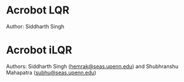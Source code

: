 # Acrobot LQR
Author: Siddharth Singh

# Acrobot iLQR
Authors: Siddharth Singh (hemrak@seas.upenn.edu) and Shubhranshu Mahapatra (subhu@seas.upenn.edu) 

